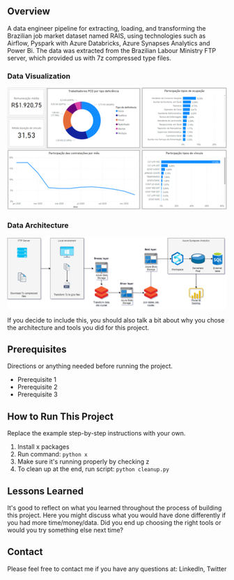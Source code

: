 ## Overview

A data engineer pipeline for extracting, loading, and transforming the Brazilian job market dataset named RAIS, using technologies such as Airflow, Pyspark with Azure Databricks, Azure Synapses Analytics and Power Bi.  The data was extracted from the Brazilian Labour Ministry FTP server, which provided us with 7z compressed type files. 
### Data Visualization

![Example dashboard image](Rais_dashboard.png)

### Data Architecture

![Example architecture image](rais-data-architecture.drawio.png)

If you decide to include this, you should also talk a bit about why you chose the architecture and tools you did for this project.

## Prerequisites

Directions or anything needed before running the project.

- Prerequisite 1
- Prerequisite 2
- Prerequisite 3

## How to Run This Project

Replace the example step-by-step instructions with your own.

1. Install x packages
2. Run command: `python x`
3. Make sure it's running properly by checking z
4. To clean up at the end, run script: `python cleanup.py`

## Lessons Learned

It's good to reflect on what you learned throughout the process of building this project. Here you might discuss what you would have done differently if you had more time/money/data. Did you end up choosing the right tools or would you try something else next time?

## Contact

Please feel free to contact me if you have any questions at: LinkedIn, Twitter
